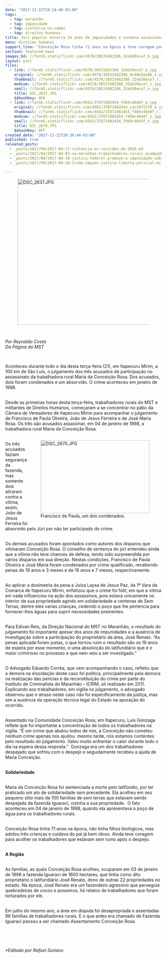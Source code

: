 ```yaml
---
date: "2017-11-22T20:14:40-03:00"
tags:
  - tag: maranhão
  - tag: impunidade
  - tag: violência-no-campo
  - tag: direitos-humanos
title: Júri popular encerra 19 anos de impunidades e condena assassinos de trabalhadora rural no Maranhão
menu: direitos humanos
support_line: "Conceição Rosa tinha 71 anos na época e teve coragem para acolher os trabalhadores que estavam sem rumo após um despejo. "
section: featured-news
images_hd: //farm5.staticflickr.com/4578/38531682386_32eb20eca7_b.jpg
layout: post
files:
  - link: //farm5.staticflickr.com/4578/38531682386_32eb20eca7_b.jpg
    original: //farm5.staticflickr.com/4578/38531682386_9c80e3ae0b_o.jpg
    thumbnail: //farm5.staticflickr.com/4578/38531682386_32eb20eca7_t.jpg
    medium: //farm5.staticflickr.com/4578/38531682386_32eb20eca7_z.jpg
    small: //farm5.staticflickr.com/4578/38531682386_32eb20eca7_n.jpg
    title: DSC_2637.JPG
    $$hashKey: 0FK
  - link: //farm5.staticflickr.com/4562/37871982454_f469c46d4f_b.jpg
    original: //farm5.staticflickr.com/4562/37871982454_cac20f2270_o.jpg
    thumbnail: //farm5.staticflickr.com/4562/37871982454_f469c46d4f_t.jpg
    medium: //farm5.staticflickr.com/4562/37871982454_f469c46d4f_z.jpg
    small: //farm5.staticflickr.com/4562/37871982454_f469c46d4f_n.jpg
    title: DSC_2670.JPG
    $$hashKey: 0FT
created_date: "2017-11-22T20:38:44-03:00"
published: true
releated_posts:
  - _posts/2017/04/2017-04-17-violencia-os-recordes-de-2016.md
  - _posts/2017/04/2017-04-03-no-maranhao-trabalhadores-rurais-acampados-sao-perseguidos-pela-empresa-suzano.md
  - _posts/2017/08/2017-08-10-justica-federal-promove-a-impunidade-sobre-o-crime-ambiental-de-mariana.md
  - _posts/2017/09/2017-09-30-crime-impune-justica-liberta-policial-militar-que-matou-sem-terra-no-rs.md

---
```

<figure class="image"><img alt="DSC_2637.JPG" height="468" src="//farm5.staticflickr.com/4578/38531682386_32eb20eca7_b.jpg" width="700" />
<figcaption></figcaption>
</figure>

<p>&nbsp;</p>

<p><em>Por Reynaldo Costa<br />
Da P&aacute;gina do MST</em></p>

<p>&nbsp;</p>

<p>Aconteceu durante todo o dia desta ter&ccedil;a-feira (21),&nbsp;em Itapecuru Mirim, a 100 km de S&atilde;o Lu&iacute;s, o julgamento dos tr&ecirc;s acusados de participa&ccedil;&atilde;o no assassinato da trabalhadora rural Maria da Concei&ccedil;&atilde;o Rosa. Dos acusados, dois foram condenados e um absorvido. O crime aconteceu em janeiro de 1998.</p>

<p><br />
Desde as primeiras horas desta ter&ccedil;a-feira, trabalhadores rurais do MST e militantes de Direitos Humanos, come&ccedil;aram a se concentrar no p&aacute;tio da C&acirc;mara de Vereadores de Itapecuru Mirim para acompanhar o julgamento de Francisco de Paula Oliveira, Jo&atilde;o de Jesus Ferreira e de Jos&eacute; Maria Rosa. Os tr&ecirc;s s&atilde;o acusados assassinar, em 04 de janeiro de 1998, a trabalhadora rural Maria da Concei&ccedil;&atilde;o Rosa.&nbsp;</p>

<figure class="image" style="float:right"><img alt="DSC_2670.JPG" height="234" src="//farm5.staticflickr.com/4562/37871982454_f469c46d4f_b.jpg" width="350" />
<figcaption>Francisco de Paula, um dos condenados.</figcaption>
</figure>

<p><br />
Os tr&ecirc;s acusados faziam seguran&ccedil;a da fazenda, mas somente dois atiraram contra a v&iacute;tima, assim, Jo&atilde;o de Jesus Ferreira foi absorvido pelo J&uacute;ri por n&atilde;o ter participado do crime.&nbsp;</p>

<p><br />
Os demais acusados foram apontados como autores dos disparos que vitimaram Concei&ccedil;&atilde;o Rosa. O conselho de senten&ccedil;a do j&uacute;ri entendeu ainda que a vitima n&atilde;o teve chances de defesa, tendo sido surpreendida por v&aacute;rios disparos em sua dire&ccedil;&atilde;o. Nestas condi&ccedil;&otilde;es, Francisco de Paula Oliveira e Jos&eacute; Maria foram condenados por crime qualificado, recebendo penas de 19 anos e 3 meses e de 16 anos e 7 meses, respectivamente.&nbsp;</p>

<p><br />
Ao aplicar a dosimetria da pena a Ju&iacute;za Laysa de Jesus Paz, da 1&ordf; Vara da Comarca de Itapecuru Mirim, enfatizou que o crime foi f&uacute;til, em que a vitima em nada influenciou na a&ccedil;&atilde;o dos assassinos, pois estava unicamente no interior de sua propriedade agindo em solidariedade a centenas de Sem Terras, dentre eles varias crian&ccedil;as, cedendo o po&ccedil;o que lhe pertencia para fornecer-lhes &aacute;guas para suprir necessidades prementes.&nbsp;</p>

<p><br />
Para Edivan Reis, da Dire&ccedil;&atilde;o Nacional do MST no&nbsp;Maranh&atilde;o, o resultado do julgamento foi importante apesar dos anos de impunidades e a aus&ecirc;ncia de investiga&ccedil;&atilde;o sobre a participa&ccedil;&atilde;o do propriet&aacute;rio da &aacute;rea, Jos&eacute; Renato. &ldquo;As penas aplicada foram justas, o que tornou ruim o resultado s&atilde;o os 19 anos de espera por esse momento, e uma absolvi&ccedil;&atilde;o do latifundi&aacute;rio que &eacute; o maior criminoso no processo e que nem veio a ser investigado.&rdquo;</p>

<p><br />
O Advogado Eduardo Corr&ecirc;a, que vem acompanhando o caso, refletiu que a demora na elucida&ccedil;&atilde;o deste caso foi pol&iacute;tica, principalmente pela demora na realiza&ccedil;&atilde;o das pericias e da reconstitui&ccedil;&atilde;o do crime por parte do Instituto de Criminalista do Maranh&atilde;o &ndash; ICRIM, s&oacute; realizado em 2011. Explicando aos trabalhadores, em vig&iacute;lia no julgamento, o advogado observou que o atraso neste caso n&atilde;o foi especificamente da justi&ccedil;a, mas sim a aus&ecirc;ncia da opera&ccedil;&atilde;o t&eacute;cnica legal do Estado na apura&ccedil;&atilde;o do ocorrido.</p>

<p><br />
Assentado na Comunidade Concei&ccedil;&atilde;o Rosa, em Itapecuru, Lu&iacute;s Gonzaga reflete que foi importante a concentra&ccedil;&atilde;o de todos os trabalhadores na vig&iacute;lia. &ldquo;&Eacute; um crime que abalou todos de n&oacute;s, a Concei&ccedil;&atilde;o n&atilde;o cometeu nenhum crime apenas nos ajudou. mesmo tarde, n&oacute;s estamos contentes pelo resultado do julgamento. Valeu muito enfrentar o calor durante todo o dia na espera dessa resposta.&rdquo;&nbsp; Gonzaga era um dos trabalhadores despejado que sofreu com o despejo e seguidamente recebeu a ajuda de Maria Concei&ccedil;&atilde;o.&nbsp;&nbsp;</p>

<p><br />
<strong>Solidariedade</strong>&nbsp;</p>

<p><br />
Maria da Concei&ccedil;&atilde;o Rosa foi sentenciada a morte pelo latif&uacute;ndio, por ter praticado um ato de solidariedade sem precedente. Ela acolheu em seu pequeno sitio mais de 100 fam&iacute;lias de sem terras que estavam sendo despejada da fazenda Iguaraci, vizinha a sua propriedade.&nbsp; O fato aconteceu em 04 de janeiro de 1998, quando ela apresentava o po&ccedil;o de &aacute;gua para os trabalhadores rurais.&nbsp;</p>

<p><br />
Concei&ccedil;&atilde;o Rosa tinha 71 anos na &eacute;poca, n&atilde;o tinha filhos biol&oacute;gicos, mas adotou tr&ecirc;s crian&ccedil;as e cuidava do pai j&aacute; bem idoso. Ainda teve coragem para acolher os trabalhadores que estavam sem rumo ap&oacute;s o despejo.&nbsp;</p>

<p><br />
<strong>A Regi&atilde;o</strong></p>

<p><br />
As fam&iacute;lias, as quais Concei&ccedil;&atilde;o Rosa acolheu, ocuparam em 03 de janeiro de 1998 a fazenda Iguaraci de 1600 hectares,&nbsp;que tinha como dito propriet&aacute;rio o latifundi&aacute;rio Jos&eacute; Renato, dono de outras 22 propriedades no estado. Na &eacute;poca, Jos&eacute; Renato era um fazendeiro agressivo que perseguia quebradeiras de cocos e posseiros, h&aacute; relatos de trabalhadores que foram torturados por ele.&nbsp; &nbsp; &nbsp;&nbsp;</p>

<p><br />
Em julho do mesmo ano, a &aacute;rea em disputa foi desapropriada e assentadas&nbsp; 96 fam&iacute;lias de trabalhadores rurais. E o que antes era chamado de Fazenda Iguaraci passou a ser chamado Assentamento Concei&ccedil;&atilde;o Rosa.</p>

<p>&nbsp;</p>

<p>&nbsp;</p>

<p><em>*Editado por Rafael Soriano</em></p>
